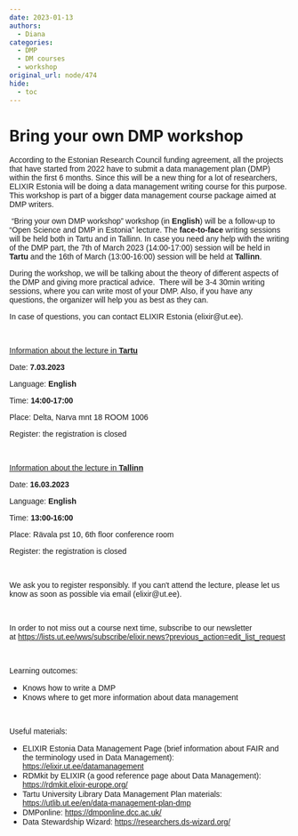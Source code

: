 ```yaml
---
date: 2023-01-13
authors:
  - Diana
categories:
  - DMP
  - DM courses
  - workshop
original_url: node/474
hide:
  - toc
---
```


# Bring your own DMP workshop

<p dir="ltr"><span style="font-family:arial,helvetica,sans-serif;"><span style="font-size:14px;"><span id="docs-internal-guid-0295a17e-7fff-8c6b-62e9-e0b20fe7c76f">According to the Estonian Research Council funding agreement, all the projects that have started from 2022 have to submit a data management plan (DMP) within the first 6 months. Since this will be a new thing for a lot of researchers,&nbsp; ELIXIR Estonia will be doing a data management writing course for this purpose. This workshop is part of a bigger data management course package aimed at DMP writers.</span></span></span></p>

<p dir="ltr"><span style="font-family:arial,helvetica,sans-serif;"><span style="font-size:14px;"><span id="docs-internal-guid-0295a17e-7fff-8c6b-62e9-e0b20fe7c76f">&nbsp;“Bring your own DMP workshop” workshop (in </span><strong>English</strong>) will be a follow-up to “Open Science and DMP in Estonia” lecture. The <strong>face-to-face</strong> writing sessions will be held both in Tartu and in Tallinn. In case you need any help with the writing of the DMP part, the 7th of March 2023 (14:00-17:00) session will be held in <strong>Tartu</strong> and the 16th of March (13:00-16:00) session will be held at <strong>Tallinn</strong>.&nbsp;</span></span></p>

<p dir="ltr"><span style="font-family:arial,helvetica,sans-serif;"><span style="font-size:14px;"><span id="docs-internal-guid-0295a17e-7fff-8c6b-62e9-e0b20fe7c76f">During the workshop, we will be talking about the theory of different aspects of the DMP and giving more practical advice.&nbsp; There will be 3-4 30min writing sessions, where you can write most of your DMP. Also, if you have any questions, the organizer will help you as best as they can.&nbsp;</span></span></span></p>

<p dir="ltr"><span style="font-family:arial,helvetica,sans-serif;"><span style="font-size:14px;"><span id="docs-internal-guid-0295a17e-7fff-8c6b-62e9-e0b20fe7c76f">In case of questions, you can contact ELIXIR Estonia (elixir@ut.ee).&nbsp;</span></span></span></p>

<p>&nbsp;</p>

<p dir="ltr"><span style="font-family:arial,helvetica,sans-serif;"><span style="font-size:14px;"><u><span id="docs-internal-guid-0295a17e-7fff-8c6b-62e9-e0b20fe7c76f">Information about the lecture in </span><strong>Tartu</strong></u></span></span></p>

<p dir="ltr"><span style="font-family:arial,helvetica,sans-serif;"><span style="font-size:14px;"><span id="docs-internal-guid-0295a17e-7fff-8c6b-62e9-e0b20fe7c76f">Date: </span><strong>7.03.2023</strong></span></span></p>

<p dir="ltr"><span style="font-family:arial,helvetica,sans-serif;"><span style="font-size:14px;"><span id="docs-internal-guid-0295a17e-7fff-8c6b-62e9-e0b20fe7c76f">Language: </span><strong>English</strong></span></span></p>

<p dir="ltr"><span style="font-family:arial,helvetica,sans-serif;"><span style="font-size:14px;"><span id="docs-internal-guid-0295a17e-7fff-8c6b-62e9-e0b20fe7c76f">Time: </span><strong>14:00-17:00</strong></span></span></p>

<p dir="ltr"><span style="font-family:arial,helvetica,sans-serif;"><span style="font-size:14px;"><span id="docs-internal-guid-0295a17e-7fff-8c6b-62e9-e0b20fe7c76f">Place: Delta, Narva mnt 18 ROOM 1006</span></span></span></p>

<p dir="ltr"><span style="font-family:arial,helvetica,sans-serif;"><span style="font-size:14px;"><span id="docs-internal-guid-0295a17e-7fff-8c6b-62e9-e0b20fe7c76f">Register: the registration is closed</span></span></span></p>

<p>&nbsp;</p>

<p dir="ltr"><span style="font-family:arial,helvetica,sans-serif;"><span style="font-size:14px;"><u><span id="docs-internal-guid-0295a17e-7fff-8c6b-62e9-e0b20fe7c76f">Information about the lecture in </span><strong>Tallinn</strong></u></span></span></p>

<p dir="ltr"><span style="font-family:arial,helvetica,sans-serif;"><span style="font-size:14px;"><span id="docs-internal-guid-0295a17e-7fff-8c6b-62e9-e0b20fe7c76f">Date: </span><strong>16.03.2023</strong></span></span></p>

<p dir="ltr"><span style="font-family:arial,helvetica,sans-serif;"><span style="font-size:14px;"><span id="docs-internal-guid-0295a17e-7fff-8c6b-62e9-e0b20fe7c76f">Language: </span><strong>English</strong></span></span></p>

<p dir="ltr"><span style="font-family:arial,helvetica,sans-serif;"><span style="font-size:14px;"><span id="docs-internal-guid-0295a17e-7fff-8c6b-62e9-e0b20fe7c76f">Time: </span><strong>13:00-16:00</strong></span></span></p>

<p dir="ltr"><span style="font-family:arial,helvetica,sans-serif;"><span style="font-size:14px;"><span id="docs-internal-guid-0295a17e-7fff-8c6b-62e9-e0b20fe7c76f">Place: </span>Rävala pst 10, 6th floor conference room</span></span></p>

<p dir="ltr"><span style="font-family:arial,helvetica,sans-serif;"><span style="font-size:14px;"><span id="docs-internal-guid-0295a17e-7fff-8c6b-62e9-e0b20fe7c76f">Register: the registration is closed</span></span></span></p>

<p>&nbsp;</p>

<p dir="ltr"><span style="font-family:arial,helvetica,sans-serif;"><span style="font-size:14px;"><span id="docs-internal-guid-0295a17e-7fff-8c6b-62e9-e0b20fe7c76f">We ask you to register responsibly. If you can't attend the lecture, please let us know as soon as possible via email (elixir@ut.ee).&nbsp;</span></span></span></p>

<p>&nbsp;</p>

<p dir="ltr"><span style="font-family:arial,helvetica,sans-serif;"><span style="font-size:14px;"><span id="docs-internal-guid-0295a17e-7fff-8c6b-62e9-e0b20fe7c76f">In order to not miss out a course next time, subscribe to our newsletter at&nbsp;</span><span id="docs-internal-guid-0295a17e-7fff-8c6b-62e9-e0b20fe7c76f"><a href="https://lists.ut.ee/wws/subscribe/elixir.news?previous_action=edit_list_request">https://lists.ut.ee/wws/subscribe/elixir.news?previous_action=edit_list_request</a></span>&nbsp;</span></span></p>

<p>&nbsp;</p>

<p dir="ltr"><span style="font-family:arial,helvetica,sans-serif;"><span style="font-size:14px;"><span id="docs-internal-guid-0295a17e-7fff-8c6b-62e9-e0b20fe7c76f">Learning outcomes:&nbsp;</span></span></span></p>

<ul>
	<li><span style="font-family:arial,helvetica,sans-serif;"><span style="font-size:14px;"><span id="docs-internal-guid-0295a17e-7fff-8c6b-62e9-e0b20fe7c76f">Knows how to write a DMP</span></span></span></li>
	<li><span style="font-family:arial,helvetica,sans-serif;"><span style="font-size:14px;"><span id="docs-internal-guid-0295a17e-7fff-8c6b-62e9-e0b20fe7c76f">Knows where to get more information about data management</span></span></span></li>
</ul>

<p>&nbsp;</p>

<p dir="ltr"><span style="font-family:arial,helvetica,sans-serif;"><span style="font-size:14px;"><span id="docs-internal-guid-0295a17e-7fff-8c6b-62e9-e0b20fe7c76f">Useful materials:&nbsp;</span></span></span></p>

<ul>
	<li><span style="font-family:arial,helvetica,sans-serif;"><span style="font-size:14px;"><span id="docs-internal-guid-202d40cf-7fff-f581-795a-01915fa181ae">ELIXIR Estonia Data Management Page (brief information about FAIR and the terminology used in Data Management): </span><a href="https://elixir.ut.ee/datamanagement">https://elixir.ut.ee/datamanagement</a>&nbsp;</span></span></li>
	<li><span style="font-family:arial,helvetica,sans-serif;"><span style="font-size:14px;"><span id="docs-internal-guid-202d40cf-7fff-f581-795a-01915fa181ae">RDMkit by ELIXIR (a good reference page about Data Management): </span><a href="https://rdmkit.elixir-europe.org/">https://rdmkit.elixir-europe.org/</a>&nbsp;</span></span></li>
	<li><span style="font-family:arial,helvetica,sans-serif;"><span style="font-size:14px;"><span id="docs-internal-guid-202d40cf-7fff-f581-795a-01915fa181ae">Tartu University Library Data Management Plan materials: </span><a href="https://utlib.ut.ee/en/data-management-plan-dmp">https://utlib.ut.ee/en/data-management-plan-dmp</a>&nbsp;</span></span></li>
	<li><span style="font-family:arial,helvetica,sans-serif;"><span style="font-size:14px;"><span id="docs-internal-guid-202d40cf-7fff-f581-795a-01915fa181ae">DMPonline: </span><a href="https://dmponline.dcc.ac.uk/">https://dmponline.dcc.ac.uk/</a>&nbsp;</span></span></li>
	<li><span style="font-family:arial,helvetica,sans-serif;"><span style="font-size:14px;"><span id="docs-internal-guid-202d40cf-7fff-f581-795a-01915fa181ae">Data Stewardship Wizard: </span><a href="https://researchers.ds-wizard.org/">https://researchers.ds-wizard.org/</a></span></span></li>
</ul>

